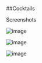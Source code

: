 ##Cocktails

Screenshots

![image](https://user-images.githubusercontent.com/66732877/119220181-dbfe3500-bb06-11eb-96f1-f06e9987402d.png)

![image](https://user-images.githubusercontent.com/66732877/119220186-dd2f6200-bb06-11eb-8d0c-b95a1d80f96e.png)

![image](https://user-images.githubusercontent.com/66732877/119220187-de608f00-bb06-11eb-9d0c-f5639f089e99.png)
